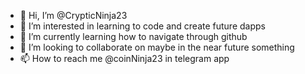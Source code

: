- 👋 Hi, I’m @CrypticNinja23
- 👀 I’m interested in learning to code and create future dapps
- 🌱 I’m currently learning how to navigate through github
- 💞️ I’m looking to collaborate on maybe in the near future something
- 📫 How to reach me @coinNinja23 in telegram app

<!---
CrypticNinja23/CrypticNinja23 is a ✨ special ✨ repository because its `README.md` (this file) appears on your GitHub profile.
You can click the Preview link to take a look at your changes.
--->
